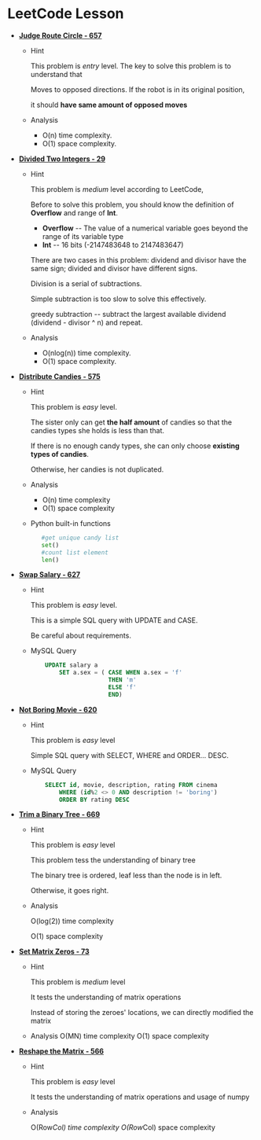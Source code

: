 # LeetCode Lesson



* **[Judge Route Circle - 657](https://leetcode.com/problems/judge-route-circle/description/)**
    * Hint
        
        This problem is *entry* level. The key to solve this problem is to understand that 
        
        Moves to opposed  directions. If the robot is in its original position, 
        
        it should **have same amount of opposed moves** 
    
    * Analysis
        * O(n) time complexity. 
        * O(1) space complexity.
         
 
 
* **[Divided Two Integers - 29](https://leetcode.com/problems/divide-two-integers/description/)**
    * Hint
        
        This problem is *medium* level according to LeetCode,
        
        Before to solve this problem, you should know the definition of **Overflow** and range of **Int**.
         
        * **Overflow** -- The value of a numerical variable goes beyond the range of its variable type
        * **Int** -- 16 bits (-2147483648 to 2147483647)
        
        There are two cases in this problem: dividend and divisor have the same sign; divided and divisor have different signs.
        
        Division is a serial of subtractions.
        
        Simple subtraction is too slow to solve this effectively.
        
        greedy subtraction -- subtract the largest available dividend (dividend - divisor ^ n) and repeat. 
        
    * Analysis
        * O(nlog(n)) time complexity.
        * O(1) space complexity.

*   **[Distribute Candies - 575](https://leetcode.com/problems/distribute-candies/description/)**

    * Hint

        This problem is *easy* level.

        The sister only can get **the half amount** of candies so that the candies types she holds is less than that.

        If there is no enough candy types, she can only choose **existing types of candies**.

        Otherwise, her candies is not duplicated.

    * Analysis

        * O(n) time complexity
        * O(1) space complexity

    * Python built-in functions

        ```python
           #get unique candy list
           set()
           #count list element
           len()
        ```

*   **[Swap Salary - 627](https://leetcode.com/problems/swap-salary/description/)**

    * Hint

        This problem is *easy* level.

        This is a simple SQL query with UPDATE and CASE.

        Be careful about requirements.

    * MySQL Query
        ```sql
            UPDATE salary a
                SET a.sex = ( CASE WHEN a.sex = 'f'
                              THEN 'm'
                              ELSE 'f'
                              END)
        ```

* **[Not Boring Movie - 620](https://leetcode.com/problems/not-boring-movies/description/)**

    * Hint

        This problem is *easy* level

        Simple SQL query with SELECT, WHERE and ORDER... DESC.

    * MySQL Query

        ```sql
            SELECT id, movie, description, rating FROM cinema
                WHERE (id%2 <> 0 AND description != 'boring')
                ORDER BY rating DESC
        ```

* **[Trim a Binary Tree - 669](https://leetcode.com/problems/trim-a-binary-search-tree/description/)**

    * Hint

        This problem is *easy* level

        This problem tess the understanding of binary tree

        The binary tree is ordered, leaf less than the node is in left.

        Otherwise, it goes right.

    * Analysis

        O(log(2)) time complexity

        O(1) space complexity
* **[Set Matrix Zeros - 73](https://leetcode.com/problems/set-matrix-zeroes/description/)**

    * Hint

        This problem is *medium* level

        It tests the understanding of matrix operations

        Instead of storing the zeroes' locations, we can directly modified the matrix

    * Analysis
        O(MN) time complexity
        O(1)  space complexity
        
* **[Reshape the Matrix - 566](https://leetcode.com/problems/reshape-the-matrix/description/)**
    
    * Hint
        
        This problem is *easy* level
        
        It tests the understanding of matrix operations and usage of numpy
        
    * Analysis
    
        O(Row*Col) time complexity
        O(Row*Col) space complexity
        





     